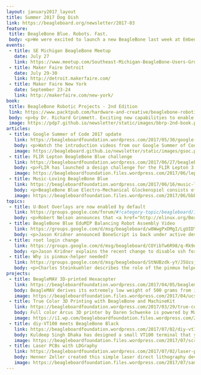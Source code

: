 ```yaml
---
layout: january2017_layout
title: Summer 2017 Dog Dish
link: https://beagleboard.org/newsletter/2017-03
feature:
 title: BeagleBone Blue. Robots. Fast.
 body: <p>We were excited to launch a new BeagleBone last week at Embedded World&#58; <strong><a href="https://beagleboard.org/blue/">BeagleBone Blue</a></strong> is a complete, Linux-enabled robotics computer. Community-supported and fully open-source, the real-time performance, flexible networking and rich set of robotics-oriented peripherals make building mobile robots quick and affordable.</p> <p>Learn more about the BeagleBone Blue in a <a href="https://www.youtube.com/watch?v=GxmjygZlnJw">quick board tour by Jason Kridner</a>. Schematics, PCB layout and Bill of Materials for the BeagleBone Blue are available on <a href="https://github.com/beagleboard/beaglebone-blue/">GitHub</a>.</p> <p>BeagleBone Blue is available from <a href="https://www.arrow.com/en/products/bbblue/beagleboardorg">Arrow</a>, <a href="https://www.element14.com/community/docs/DOC-84044">Element14</a> and <a href="http://www.mouser.com/new/beagleboardorg/beaglebone-blue/">Mouser</a>. Compatible accessories such as robot chassis and cable assemblies are listed on the <a href="https://github.com/beagleboard/beaglebone-blue/wiki/Accessories">BeagleBone Blue wiki</a>. <p><em><strong>&mdash;Christine Long</strong>, Executive Director</em></p>
events:
 - title: SE Michigan BeagleBone Meetup 
   date: July 27
   link: https://www.meetup.com/Southeast-Michigan-BeagleBone-Users-Group/
 - title: Maker Faire Detroit
   date: July 29-30
   link: http://detroit.makerfaire.com/
 - title: Maker Faire New York
   date: September 23-24
   link: http://makerfaire.com/new-york/
book:
 title: BeagleBone Robotic Projects - 2nd Edition
 link: https://www.packtpub.com/hardware-and-creative/beaglebone-robotic-projects-second-edition
 body: <p>by Dr. Richard Grimmett. Exciting new capabilities to enable even easier DIY robotics with BeagleBone Blue.</p>
 image: https://pdp7.github.io/newsletter/static/images/bbrp-2nd-book.png
articles:
 - title: Google Summer of Code 2017 update 
   link: https://beagleboardfoundation.wordpress.com/2017/05/30/google-summer-of-code-project-videos/
   body: <p>Watch the introduction videos from our Google Summer of Code 2017 students</p>
   image: https://beagleboard.github.io/newsletter/static/images/gsoc.png
 - title: FLIR Lepton BeagleBone Blue challenge 
   link: https://beagleboardfoundation.wordpress.com/2017/06/27/beaglebone-blue-challenge-with-flir-lepton/
   body: <p>FLIR has launched a design challenge for the FLIR Lepton 3 thermal camera and BeagleBone Blue. Submit your project idea for the FLIR challenge by July 21st. The top 5 ideas will receive a BeagleBone Blue and FLIR Lepton 3</p>
   image: https://beagleboardfoundation.files.wordpress.com/2017/06/lepton.png?w=720
 - title: Music-Loving BeagleBone Blue
   link: https://beagleboardfoundation.wordpress.com/2017/06/16/music-loving-beaglebone/
   body: <p>BeagleBone Blue Electro-Mechanical Glockenspiel consists of eight servo motors each with a mallet stick attached to them.</p>
   image: https://beagleboardfoundation.files.wordpress.com/2017/06/bbblue-feat_bright-1.png
topics:
 - title: U-Boot Overlays are now enabled by default
   link: https://groups.google.com/forum/#!category-topic/beagleboard/1ahosuHBUTo
   body: <p>Robert Nelson announces that <a href="http://elinux.org/Beagleboard:BeagleBoneBlack_Debian#Debian_Image_Testing_Snapshots">Debian test images</a> now have <a href="http://elinux.org/Beagleboard:BeagleBoneBlack_Debian#U-Boot_Overlays">U-Boot Overlays</a> enabled by default</p>
 - title: BeagleBone Blue EduMIP Balancing Robot Assembly Video
   link: https://groups.google.com/d/msg/beagleboard/w8WwgPxDMgI/LgUIDYFJCgAJ
   body: <p>Jason Kridner announced BoneScript is back under active development.</p>
 - title: root login change
   link: https://groups.google.com/d/msg/beagleboard/COYibTw6R98/q-Rk9o-IAQAJ
   body: <p>Jason Kridner explains the recent change to disable ssh for root by default.</p>
 - title: Why is pinmux-helper needed?
   link: https://groups.google.com/d/msg/beagleboard/StNUBzdk-yY/J5UzsjTCBAAJ
   body: <p>Charles Steinkuehler describes the role of the pinmux helper driver.</p>
projects:
 - title: BeagleMAV 3D-printed Hexacopter
   link: https://beagleboardfoundation.wordpress.com/2017/04/05/beaglemav-3d-printed-hexacopter/
   body: BeagleMAV derives its extremely low weight of 500 grams from its unique monocoque structure that was designed iteratively with modal finite element analysis.
   image: https://beagleboardfoundation.files.wordpress.com/2017/04/ucsd_dronelab_platforms_beaglemav_1.jpg
 - title: True Color 3D Printing with BeagleBone and MachineKit
   link: https://beagleboardfoundation.wordpress.com/2017/03/29/true-color-3d-printing-with-beaglebone-and-machinekit/
   body: Full color Arcus 3D printer by Daren Schwenke is powered by MachineKit on a BeagleBone Black.
   image: https://i1.wp.com/beagleboardfoundation.files.wordpress.com/2017/03/colormixing.jpg?w=720
 - title: diy-VT100 meets BeagleBone Black
   link: https://beagleboardfoundation.wordpress.com/2017/07/02/diy-vt100-meets-beaglebone-black/
   body: Kuldeep Singh Dhaka has designed a small VT100 terminal that you can carry in your hands and connect to any hardware that provide serial interface.
   image: https://beagleboardfoundation.files.wordpress.com/2017/07/screenshot-from-2017-07-02-12-37-21.png?w=720
 - title: Laser PCBs with LDGraphy
   link: https://beagleboardfoundation.wordpress.com/2017/07/02/laser-pcbs-with-ldgraphy/
   body: Henner Zeller created this simple laser direct lithography device for PCB manufacturing.
   image: https://beagleboardfoundation.files.wordpress.com/2017/07/sample-case.jpg?w=720
---
```

